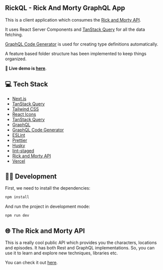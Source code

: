 ## RickQL - Rick And Morty GraphQL App

This is a client application which consumes the [Rick and Morty API](https://rickandmortyapi.com/).

It uses React Server Components and [TanStack Query](https://www.apollographql.com/docs/react/) for all the data fetching.

[GraphQL Code Generator](https://the-guild.dev/graphql/codegen) is used for creating type definitions automatically.

A feature based folder structure has been implemented to keep things organized.

**🚀 Live demo is [here](https://rick-and-morty-graphql.vercel.app/)**.

## 💻 Tech Stack

- [Next.js](https://nextjs.org/)
- [TanStack Query](https://tanstack.com/query/latest)
- [Tailwind CSS](https://tailwindcss.com/)
- [React Icons](https://react-icons.github.io/react-icons/)
- [TanStack Query](https://tanstack.com/query/latest)
- [GraphQL](https://graphql.org/)
- [GraphQL Code Generator](https://the-guild.dev/graphql/codegen)
- [ESLint](https://eslint.org/)
- [Prettier](https://prettier.io/)
- [Husky](https://typicode.github.io/husky/)
- [lint-staged](https://github.com/lint-staged/lint-staged)
- [Rick and Morty API](https://rickandmortyapi.com/)
- [Vercel](https://vercel.com/)

## 🧑‍💻 Development

First, we need to install the dependencies:

```bash
npm install
```

And run the project in development mode:

```bash
npm run dev
```

<!-- TODO: Add other script usages like `dev:all` -->

## 🌐 The Rick and Morty API

This is a really cool public API which provides you the characters, locations and episodes. It has both Rest and GraphQL implementations. So, you can use it to learn and explore new techniques, libraries etc.

You can check it out [here](https://rickandmortyapi.com/).

